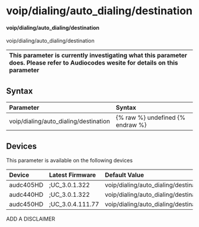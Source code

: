 ﻿---
description: voip/dialing/auto_dialing/destination
search: false
---

# voip/dialing/auto_dialing/destination

#### voip/dialing/auto_dialing/destination

voip/dialing/auto_dialing/destination


| This parameter is currently investigating what this parameter does. Please refer to Audiocodes wesite for details on this parameter | 
| :--- |

## Syntax
| Parameter | Syntax |
| :--- | :--- |
|voip/dialing/auto_dialing/destination | {% raw %} undefined {% endraw %}|

## Devices
This parameter is available on the following devices

| Device | Latest Firmware | Default Value |
|:---|:---|:---|
| audc405HD | ;UC_3.0.1.322 | voip/dialing/auto_dialing/destination=0 
| audc440HD | ;UC_3.0.1.322 | voip/dialing/auto_dialing/destination=0 
| audc450HD | ;UC_3.0.4.111.77 | voip/dialing/auto_dialing/destination=0 

ADD A DISCLAIMER
